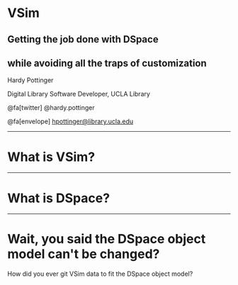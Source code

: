 # VSim
## Getting the job done with DSpace
## while avoiding all the traps of customization

Hardy Pottinger

Digital Library Software Developer, UCLA Library

@fa[twitter] @hardy.pottinger

@fa[envelope] hpottinger@library.ucla.edu

---
# What is VSim?

---
# What is DSpace?

---
# Wait, you said the DSpace object model can't be changed?
How did you ever git VSim data to fit the DSpace object model?

